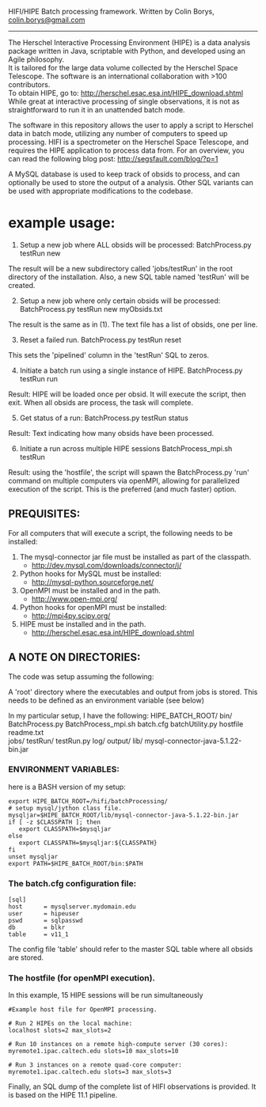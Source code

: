 HIFI/HIPE Batch processing framework.
Written by Colin Borys, colin.borys@gmail.com

**********************************************
The Herschel Interactive Processing Environment (HIPE) is a data analysis package written in Java, scriptable with Python, and developed using an Agile philosophy.  
It is tailored for the large data volume collected by the Herschel Space Telescope.  The software is an international collaboration with >100 contributors.  
To obtain HIPE, go to: http://herschel.esac.esa.int/HIPE_download.shtml
While great at interactive processing of single observations, it is not as straightforward to run it in an unattended batch mode.

The software in this repository allows the user to apply a script to Herschel data in batch mode, utilizing any number of computers to speed up processing.
HIFI is a spectrometer on the Herschel Space Telescope, and requires the HIPE application to process data from.  For an overview, you can read the following blog post:
http://segsfault.com/blog/?p=1


A MySQL database is used to keep track of obsids to process, and can optionally be used to store the output of a analysis.
Other SQL variants can be used with appropriate modifications to the codebase.

# example usage:
1. Setup a new job where ALL obsids will be processed:
BatchProcess.py testRun new

The result will be a new subdirectory called 'jobs/testRun' in the root directory of the installation.  Also, a new SQL table named 'testRun' will be created.

2. Setup a new job where only certain obsids will be processed:
BatchProcess.py testRun new myObsids.txt

The result is the same as in (1).  The text file has a list of obsids, one per line.

3. Reset a failed run.
BatchProcess.py testRun reset

This sets the 'pipelined' column in the 'testRun' SQL to zeros.

4. Initiate a batch run using a single instance of HIPE.
BatchProcess.py testRun run

Result: HIPE will be loaded once per obsid. It will execute the script, then exit.  When all obsids are process, the task will complete.

5. Get status of a run:
BatchProcess.py testRun status

Result: Text indicating how many obsids have been processed.

6. Initiate a run across multiple HIPE sessions
BatchProcess_mpi.sh testRun

Result: using the 'hostfile', the script will spawn the BatchProcess.py 'run' command on multiple computers via openMPI, allowing for parallelized execution of the script.  This is the preferred (and much faster) option.




## PREQUISITES:
For all computers that will execute a script, the following needs to be installed:

1. The mysql-connector jar file must be installed as part of the classpath.
   - http://dev.mysql.com/downloads/connector/j/
2. Python hooks for MySQL must be installed:
   - http://mysql-python.sourceforge.net/
3. OpenMPI must be installed and in the path.
   - http://www.open-mpi.org/
4. Python hooks for openMPI must be installed:
   - http://mpi4py.scipy.org/
5. HIPE must be installed and in the path.
   - http://herschel.esac.esa.int/HIPE_download.shtml


## A NOTE ON DIRECTORIES:
The code was setup assuming the following:

A 'root' directory where the executables and output from jobs is stored.
This needs to be defined as an environment variable (see below)

In my particular setup, I have the following:
    HIPE_BATCH_ROOT/
       bin/
          BatchProcess.py
          BatchProcess_mpi.sh
          batch.cfg
          batchUtility.py
          hostfile
          readme.txt    
       jobs/
          testRun/
             testRun.py
             log/
             output/
       lib/
          mysql-connector-java-5.1.22-bin.jar

### ENVIRONMENT VARIABLES:
here is a BASH version of my setup:

    export HIPE_BATCH_ROOT=/hifi/batchProcessing/
    # setup mysql/jython class file.
    mysqljar=$HIPE_BATCH_ROOT/lib/mysql-connector-java-5.1.22-bin.jar
    if [ -z $CLASSPATH ]; then
       export CLASSPATH=$mysqljar 
    else
       export CLASSPATH=$mysqljar:${CLASSPATH}
    fi
    unset mysqljar
    export PATH=$HIPE_BATCH_ROOT/bin:$PATH



### The batch.cfg configuration file:

    [sql]
    host      = mysqlserver.mydomain.edu
    user      = hipeuser
    pswd      = sqlpasswd
    db        = blkr
    table     = v11_1
     
The config file 'table' should refer to the master SQL table where all obsids are stored.


### The hostfile (for openMPI execution).
In this example, 15 HIPE sessions will be run simultaneously

    #Example host file for OpenMPI processing.

    # Run 2 HIPEs on the local machine:
    localhost slots=2 max_slots=2
    
    # Run 10 instances on a remote high-compute server (30 cores):
    myremote1.ipac.caltech.edu slots=10 max_slots=10
    
    # Run 3 instances on a remote quad-core computer:
    myremote1.ipac.caltech.edu slots=3 max_slots=3


Finally, an SQL dump of the complete list of HIFI observations is provided.  It is 
based on the HIPE 11.1 pipeline.

